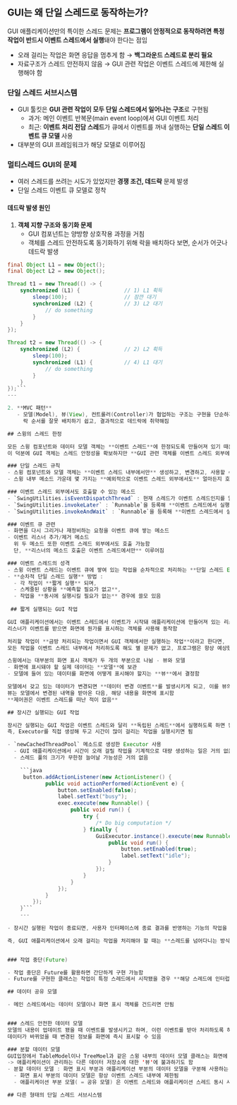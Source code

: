 ## GUI는 왜 단일 스레드로 동작하는가?

GUI 애플리케이션만의 특이한 스레드 문제는 **프로그램이 안정적으로 동작하려면 특정 작업이 반드시 이벤트 스레드에서 실행**돼야 한다는 점임
- 오래 걸리는 작업은 화면 응답을 멈추게 함 → **백그라운드 스레드로 분리 필요**  
- 자료구조가 스레드 안전하지 않음 → GUI 관련 작업은 이벤트 스레드에 제한해 실행해야 함  

### 단일 스레드 서브시스템
- GUI 툴킷은 **GUI 관련 작업이 모두 단일 스레드에서 일어나는 구조**로 구현됨
  - 과거: 메인 이벤트 반복문(main event loop)에서 GUI 이벤트 처리  
  - 최근: **이벤트 처리 전담 스레드**가 큐에서 이벤트를 꺼내 실행하는 **단일 스레드 이벤트 큐 모델** 사용
- 대부분의 GUI 프레임워크가 해당 모델로 이루어짐

### 멀티스레드 GUI의 문제
- 여러 스레드를 쓰려는 시도가 있었지만 **경쟁 조건, 데드락** 문제 발생
- 단일 스레드 이벤트 큐 모델로 정착

#### 데드락 발생 원인
1. **객체 지향 구조와 동기화 문제**
   - GUI 컴포넌트는 양방향 상호작용 과정을 거침
   - 객체를 스레드 안전하도록 동기화하기 위해 락을 배치하다 보면, 순서가 어긋나 데드락 발생

```java  
final Object L1 = new Object();
final Object L2 = new Object();

Thread t1 = new Thread(() -> {
    synchronized (L1) {              // 1) L1 획득
        sleep(100);                  // 잠깐 대기
        synchronized (L2) {          // 3) L2 대기
            // do something
        }
    }
});

Thread t2 = new Thread(() -> {
    synchronized (L2) {              // 2) L2 획득
        sleep(100);
        synchronized (L1) {          // 4) L1 대기
            // do something
        }
    }
});```
---

2. **MVC 패턴**
   - 모델(Model), 뷰(View), 컨트롤러(Controller)가 협업하는 구조는 구현을 단순하게 하지만  
     락 순서를 잘못 배치하기 쉽고, 결과적으로 데드락에 취약해짐

## 스윙의 스레드 한정

모든 스윙 컴포넌트와 데이터 모델 객체는 **이벤트 스레드**에 한정되도록 만들어져 있기 때문에 **항상 이벤트 스레드 내부에서만 사용**해야 함
이 덕분에 GUI 객체는 스레드 안정성을 확보하지만 **GUI 관련 객체를 이벤트 스레드 외부에서는 절대 건드려서는 안 됨**

### 단일 스레드 규칙
- 스윙 컴포넌트와 모델 객체는 **이벤트 스레드 내부에서만** 생성하고, 변경하고, 사용할 수 있음
- 스윙 내부 메소드 가운데 몇 가지는 **예외적으로 이벤트 스레드 외부에서도** 얼마든지 호출할 수 있으며, 이런 메소드는 **항상 스레드 안전**하게 외부에서 호출할 수 있음

### 이벤트 스레드 외부에서도 호출할 수 있는 메소드
- `SwingUtilities.isEventDispatchThread` : 현재 스레드가 이벤트 스레드인지를 알려주는 메소드
- `SwingUtilities.invokeLater` : `Runnable`을 등록해 **이벤트 스레드에서 실행**되도록 해줌
- `SwingUtilities.invokeAndWait` : `Runnable`을 등록해 **이벤트 스레드에서 실행**되도록 하며, **해당 작업이 끝날 때까지 대기함**

### 이벤트 큐 관련
- 화면을 다시 그리거나 재정비하는 요청을 이벤트 큐에 쌓는 메소드
- 이벤트 리스너 추가/제거 메소드
  위 두 메소드 또한 이벤트 스레드 외부에서도 호출 가능함
  단, **리스너의 메소드 호출은 이벤트 스레드에서만** 이루어짐

### 이벤트 스레드의 성격
- 스윙 이벤트 스레드는 이벤트 큐에 쌓여 있는 작업을 순차적으로 처리하는 **단일 스레드 Executor**
- **순차적 단일 스레드 실행** 방법 :
  - 각 작업이 **짧게 실행** 되며,
  - 스케줄된 상황을 **예측할 필요가 없고**,
  - 작업을 **동시에 실행시킬 필요가 없는** 경우에 쓸모 있음
 
 ## 짧게 실행되는 GUI 작업

GUI 애플리케이션에서는 이벤트 스레드에서 이벤트가 시작돼 애플리케이션에 만들어져 있는 리스너에게 전파됨  
리스너가 이벤트를 받으면 화면에 뭔가를 표시하는 객체를 사용해 동작함

처리할 작업이 **금방 처리되는 작업이면서 GUI 객체에서만 실행하는 작업**이라고 한다면,  
모든 작업을 이벤트 스레드 내부에서 처리하도록 해도 별 문제가 없고, 프로그램은 항상 예상했던 대로 동작함

스윙에서는 대부분의 화면 표시 객체가 두 개의 부분으로 나뉨 - 뷰와 모델
- 화면에 표시돼야 할 실제 데이터는 **모델**에 보관
- 모델에 들어 있는 데이터를 화면에 어떻게 표시해야 할지는 **뷰**에서 결정함 

모델에서 갖고 있는 데이터가 변경되면 **데이터 변경 이벤트**를 발생시키게 되고, 이를 뷰의 리스너가 받음.  
뷰는 모델에서 변경된 내역을 받아온 다음, 해당 내용을 화면에 표시함
**제어권은 이벤트 스레드를 떠난 적이 없음**

## 장시간 실행되는 GUI 작업

장시간 실행되는 GUI 작업은 이벤트 스레드와 달리 **독립된 스레드**에서 실행하도록 하면 됨
즉, Executor를 직접 생성해 두고 시간이 많이 걸리는 작업을 실행시키면 됨

- `newCachedThreadPool` 메소드로 생성한 Executor 사용
  - GUI 애플리케이션에서 시간이 오래 걸릴 작업을 기계적으로 대량 생성하는 일은 거의 없음
  - 스레드 풀의 크기가 무한정 늘어날 가능성은 거의 없음

    ```java
     button.addActionListener(new ActionListener() {
            public void actionPerformed(ActionEvent e) {
                button.setEnabled(false);
                label.setText("busy");
                exec.execute(new Runnable() {
                    public void run() {
                        try {
                            /* Do big computation */
                        } finally {
                            GuiExecutor.instance().execute(new Runnable() {
                                public void run() {
                                    button.setEnabled(true);
                                    label.setText("idle");
                                }
                            });
                        }
                    }
                });
            }
        });
    }```
    ---
    
- 장시간 실행된 작업이 종료되면, 사용자 인터페이스에 종료 결과를 반영하는 기능의 작업을 생성해 **이벤트 스레드에서 실행되도록** 해야 함

즉, GUI 애플리케이션에서 오래 걸리는 작업을 처리해야 할 때는 **스레드를 넘어다니는 방식** 을 자주 사용함


### 작업 중단(Future)

- 작업 중단은 Future를 활용하면 간단하게 구현 가능함
- Future를 구현한 클래스는 작업이 특정 스레드에서 시작됐을 경우 **해당 스레드에 인터럽트**를 걸게 돼 있음

## 데이터 공유 모델

- 메인 스레드에서는 데이터 모델이나 화면 표시 객체를 건드리면 안됨


### 스레드 안전한 데이터 모델
모델의 내용이 업데이트 됐을 때 이벤트를 발생시키고 하며, 이런 이벤트를 받아 처리하도록 하면
데이터가 바뀌었을 때 변경된 정보를 화면에 즉시 표시할 수 있음

### 분할 데이터 모델
GUI입장에서 TableModel이나 TreeMoel과 같은 스윙 내부의 데이터 모델 클래스는 화면에 표시할 데이터를 저장하는 공식 저장소와 같음
-> 애플리케이션이 관리하는 다른 데이터 저장소에 대한 '뷰'에 불과하기도 함
- 분할 데이터 모델 : 화면 표시 부분과 애플리케이션 부분의 데이터 모델을 구분해 사용하는 모양
  - 화면 표시 부분의 데이터 모델은 항상 이벤트 스레드 내부에 제한됨
  - 애플리케이션 부분 모델( = 공유 모델) 은 이벤트 스레드와 애플리케이션 스레드 동시 사용 가능

## 다른 형태의 단일 스레드 서브시스템



    


     
